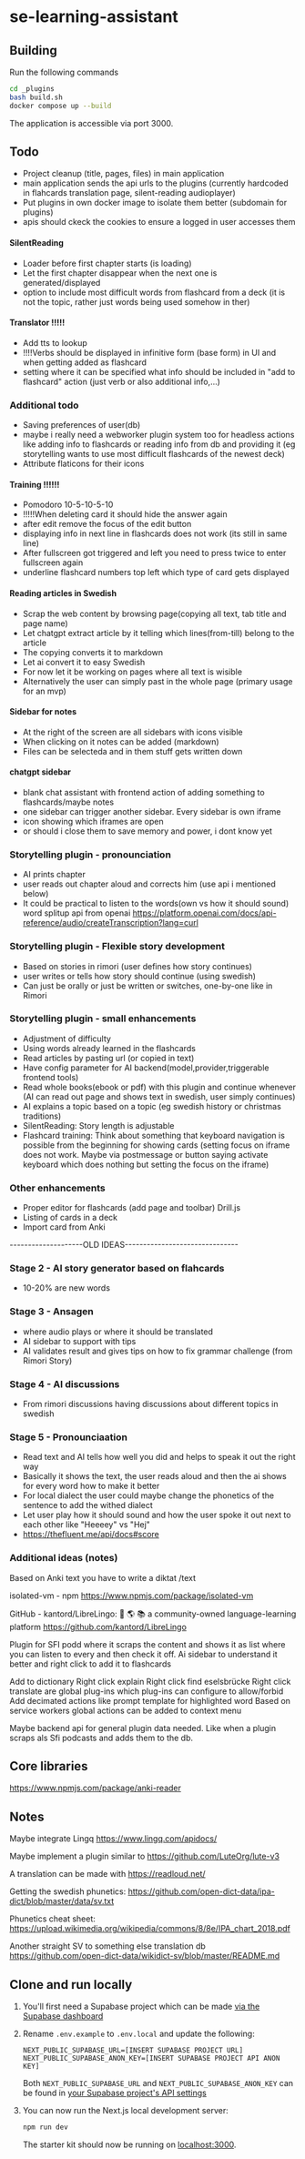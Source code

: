 # se-learning-assistant

## Building

Run the following commands

```bash
cd _plugins
bash build.sh
docker compose up --build
```
The application is accessible via port 3000.

## Todo
- Project cleanup (title, pages, files) in main application
- main application sends the api urls to the plugins (currently hardcoded in flahcards translation page, silent-reading audioplayer)
- Put plugins in own docker image to isolate them better (subdomain for plugins)
- apis should ckeck the cookies to ensure a logged in user accesses them

#### SilentReading
- Loader before first chapter starts (is loading)
- Let the first chapter disappear when the next one is generated/displayed
- option to include most difficult words from flashcard from a deck (it is not the topic, rather just words being used somehow in ther)

#### Translator !!!!!
- Add tts to lookup
- !!!!Verbs should be displayed in infinitive form (base form) in UI and when getting added as flashcard
- setting where it can be specified what info should be included in "add to flashcard" action (just verb or also additional info,...)

### Additional todo
- Saving preferences of user(db)
- maybe i really need a webworker plugin system too for headless actions like adding info to flashcards or reading info from db and providing it (eg storytelling wants to use most difficult flashcards of the newest deck)
- Attribute flaticons for their icons

#### Training !!!!!!
- Pomodoro 10-5-10-5-10
- !!!!!When deleting card it should hide the answer again
- after edit remove the focus of the edit button
- displaying info in next line in flashcards does not work (its still in same line)
- After fullscreen got triggered and left you need to press twice to enter fullscreen again
- underline flashcard numbers top left which type of card gets displayed

#### Reading articles in Swedish
- Scrap the web content by browsing page(copying all text, tab title and page name)
- Let chatgpt extract article by it telling which lines(from-till) belong to the article
- The copying converts it to markdown
- Let ai convert it to easy Swedish
- For now let it be working on pages where all text is wisible
- Alternatively the user can simply past in the whole page (primary usage for an mvp)

#### Sidebar for notes
- At the right of the screen are all sidebars with icons visible
- When clicking on it notes can be added (markdown)
- Files can be selecteda and in them stuff gets written down

#### chatgpt sidebar
- blank chat assistant with frontend action of adding something to flashcards/maybe notes
- one sidebar can trigger another sidebar. Every sidebar is own iframe
- icon showing which iframes are open
- or should i close them to save memory and power, i dont know yet


### Storytelling plugin - pronounciation
- AI prints chapter
- user reads out chapter aloud and corrects him (use api i mentioned below)
- It could be practical to listen to the words(own vs how it should sound) word splitup api from openai https://platform.openai.com/docs/api-reference/audio/createTranscription?lang=curl

### Storytelling plugin - Flexible story development
- Based on stories in rimori (user defines how story continues)
- user writes or tells how story should continue (using swedish)
- Can just be orally or just be written or switches, one-by-one like in Rimori

### Storytelling plugin - small enhancements
- Adjustment of difficulty
- Using words already learned in the flashcards
- Read articles by pasting url (or copied in text)
- Have config parameter for AI backend(model,provider,triggerable frontend tools)
- Read whole books(ebook or pdf) with this plugin and continue whenever (AI can read out page and shows text in swedish, user simply continues)
- AI explains a topic based on a topic (eg swedish history or christmas traditions)
- SilentReading: Story length is adjustable
- Flashcard training: Think about something that keyboard navigation is possible from the beginning for showing cards (setting focus on iframe does not work. Maybe via postmessage or button saying activate keyboard which does nothing but setting the focus on the iframe)

### Other enhancements
- Proper editor for flashcards (add page and toolbar) Drill.js
- Listing of cards in a deck
- Import card from Anki


--------------------OLD IDEAS-------------------------------
### Stage 2 - AI story generator based on flahcards

- 10-20% are new words

### Stage 3 - Ansagen

- where audio plays or where it should be translated
- AI sidebar to support with tips
- AI validates result and gives tips on how to fix grammar challenge (from Rimori Story)

### Stage 4 - AI discussions

- From rimori discussions having discussions about different topics in swedish

### Stage 5 - Pronounciaation

- Read text and AI tells how well you did and helps to speak it out the right way
- Basically it shows the text, the user reads aloud and then the ai shows for every word how to make it better
- For local dialect the user could maybe change the phonetics of the sentence to add the withed dialect
- Let user play how it should sound and how the user spoke it out next to each other like "Heeeey" vs "Hej"
- https://thefluent.me/api/docs#score


### Additional ideas (notes)
Based on Anki text you have to write a diktat /text

isolated-vm - npm
https://www.npmjs.com/package/isolated-vm

GitHub - kantord/LibreLingo: 🐢 🌎 📚 a community-owned language-learning platform
https://github.com/kantord/LibreLingo

Plugin for SFI podd where it scraps the content and shows it as list where you can listen to every and then check it off. Ai sidebar to understand it better and right click to add it to flashcards

Add to dictionary
Right click explain
Right click find eselsbrücke
Right click translate are global plug-ins which plug-ins can configure to allow/forbid
Add decimated actions like prompt template for highlighted word
Based on service workers global actions can be added to context menu

Maybe backend api for general plugin data needed. Like when a plugin scraps als Sfi podcasts and adds them to the db.

## Core libraries

https://www.npmjs.com/package/anki-reader

## Notes

Maybe integrate Lingq https://www.lingq.com/apidocs/

Maybe implement a plugin similar to https://github.com/LuteOrg/lute-v3

A translation can be made with https://readloud.net/

Getting the swedish phunetics: https://github.com/open-dict-data/ipa-dict/blob/master/data/sv.txt

Phunetics cheat sheet: https://upload.wikimedia.org/wikipedia/commons/8/8e/IPA_chart_2018.pdf

Another straight SV to something else translation db https://github.com/open-dict-data/wikidict-sv/blob/master/README.md

## Clone and run locally

1. You'll first need a Supabase project which can be made [via the Supabase dashboard](https://database.new)

2. Rename `.env.example` to `.env.local` and update the following:

   ```
   NEXT_PUBLIC_SUPABASE_URL=[INSERT SUPABASE PROJECT URL]
   NEXT_PUBLIC_SUPABASE_ANON_KEY=[INSERT SUPABASE PROJECT API ANON KEY]
   ```

   Both `NEXT_PUBLIC_SUPABASE_URL` and `NEXT_PUBLIC_SUPABASE_ANON_KEY` can be found in [your Supabase project's API settings](https://app.supabase.com/project/_/settings/api)

3. You can now run the Next.js local development server:

   ```bash
   npm run dev
   ```

   The starter kit should now be running on [localhost:3000](http://localhost:3000/).
